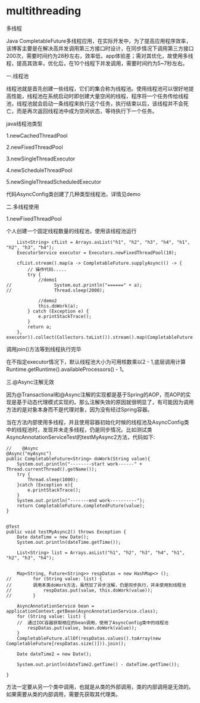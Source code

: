 # multithreading
多线程


Java CompletableFuture多线程应用，在实际开发中，为了提高应用程序效率，该博客主要是在解决高并发调用第三方接口时设计，在同步情况下调用第三方接口200次，需要时间约为28秒左右，效率低，app体验差；需对其优化，故使用多线程，提高其效率，优化后，在10个线程下并发调用，需要时间约为5~7秒左右。

一.线程池

线程池就是首先创建一些线程，它们的集合称为线程池。使用线程池可以很好地提高性能，线程池在系统启动时即创建大量空闲的线程，程序将一个任务传给线程池，线程池就会启动一条线程来执行这个任务，执行结束以后，该线程并不会死亡，而是再次返回线程池中成为空闲状态，等待执行下一个任务。

java线程池类型

1.newCachedThreadPool

2.newFixedThreadPool

3.newSingleThreadExecutor

4.newScheduleThreadPool

5.newSingleThreadScheduledExecutor


代码AsyncConfig类创建了几种类型线程池，详情见demo

二.多线程使用

1.newFixedThreadPool

个人创建一个固定线程数量的线程池，使用该线程池运行

		List<String> cfList = Arrays.asList("h1", "h2", "h3", "h4", "h1", "h2", "h3", "h4");
        ExecutorService executor = Executors.newFixedThreadPool(10);

        cfList.stream().map(a -> CompletableFuture.supplyAsync(() -> {
            // 操作代码.....
            try {
                //demo1
	//                System.out.println("======" + a);
	//                Thread.sleep(2000);

                //demo2
                this.doWork(a);
            } catch (Exception e) {
                e.printStackTrace();
            }
            return a;
        }, executor)).collect(Collectors.toList()).stream().map(CompletableFuture::join).collect(Collectors.toList());
   
调用join()方法等到线程执行完毕

在不指定executor情况下，默认线程池大小为可用核数乘以2 - 1,底层调用计算Runtime.getRuntime().availableProcessors() - 1。

三.@Async注解无效

因为@Transactional和@Async注解的实现都是基于Spring的AOP，而AOP的实现是基于动态代理模式实现的。那么注解失效的原因就很明显了，有可能因为调用方法的是对象本身而不是代理对象，因为没有经过Spring容器。

当在方法内部使用多线程，并且使用容器初始化时候的线程池及AsyncConfig类中的线程池时，发现并未走多线程，仍是同步情况。比如测试类AsyncAnnotationServiceTest的testMyAsync2方法，代码如下:

	//    @Async
    @Async("myAsync")
    public CompletableFuture<String> doWork(String value){
        System.out.println("--------start work------" + Thread.currentThread().getName());
        try {
            Thread.sleep(1000);
        }catch (Exception e){
            e.printStackTrace();
        }
        System.out.println("-------end work----------");
        return CompletableFuture.completedFuture(value);
    }


    @Test
    public void testMyAsync2() throws Exception {
        Date dateTime = new Date();
        System.out.println(dateTime.getTime());

        List<String> list = Arrays.asList("h1", "h2", "h3", "h4", "h1", "h2", "h3", "h4");


        Map<String, Future<String>> respDatas = new HashMap<> ();
	//        for (String value: list) {
	//        调用本类doWork方法，虽然加了异步注解，仍是同步执行，并未使用到线程池
	//            respDatas.put(value, this.doWork(value));
	//        }
        
        AsyncAnnotationService bean = applicationContext.getBean(AsyncAnnotationService.class);
        for (String value: list) {
        //  通过IOC容器获取相应的bean调用，使用了AsyncConfig类中的线程池
            respDatas.put(value, bean.doWork(value));
        }
        CompletableFuture.allOf(respDatas.values().toArray(new CompletableFuture[respDatas.size()])).join();

        Date dateTime2 = new Date();

        System.out.println(dateTime2.getTime() - dateTime.getTime());

    }

方法一定要从另一个类中调用，也就是从类的外部调用，类的内部调用是无效的。如果需要从类的内部调用，需要先获取其代理类。
